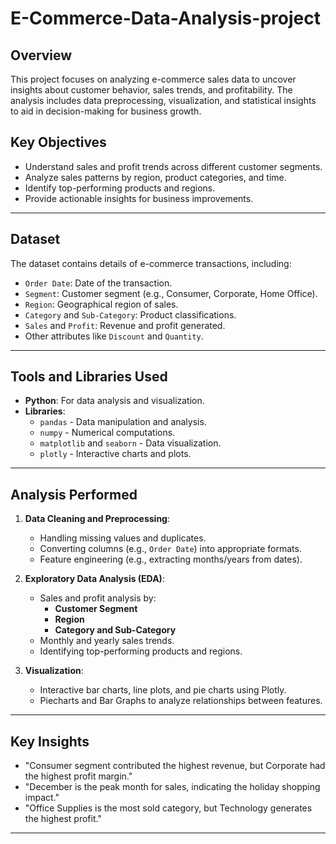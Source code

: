 # E-Commerce-Data-Analysis-project


## **Overview**
This project focuses on analyzing e-commerce sales data to uncover insights about customer behavior, sales trends, and profitability. The analysis includes data preprocessing, visualization, and statistical insights to aid in decision-making for business growth.

## **Key Objectives**
- Understand sales and profit trends across different customer segments.
- Analyze sales patterns by region, product categories, and time.
- Identify top-performing products and regions.
- Provide actionable insights for business improvements.

---

## **Dataset**
The dataset contains details of e-commerce transactions, including:
- `Order Date`: Date of the transaction.
- `Segment`: Customer segment (e.g., Consumer, Corporate, Home Office).
- `Region`: Geographical region of sales.
- `Category` and `Sub-Category`: Product classifications.
- `Sales` and `Profit`: Revenue and profit generated.
- Other attributes like `Discount` and `Quantity`.

---

## **Tools and Libraries Used**
- **Python**: For data analysis and visualization.
- **Libraries**:
  - `pandas` - Data manipulation and analysis.
  - `numpy` - Numerical computations.
  - `matplotlib` and `seaborn` - Data visualization.
  - `plotly` - Interactive charts and plots.

---

## **Analysis Performed**
1. **Data Cleaning and Preprocessing**:
   - Handling missing values and duplicates.
   - Converting columns (e.g., `Order Date`) into appropriate formats.
   - Feature engineering (e.g., extracting months/years from dates).

2. **Exploratory Data Analysis (EDA)**:
   - Sales and profit analysis by:
     - **Customer Segment**
     - **Region**
     - **Category and Sub-Category**
   - Monthly and yearly sales trends.
   - Identifying top-performing products and regions.

3. **Visualization**:
   - Interactive bar charts, line plots, and pie charts using Plotly.
   - Piecharts and Bar Graphs to analyze relationships between features.

---

## **Key Insights**
  - "Consumer segment contributed the highest revenue, but Corporate had the highest profit margin."
  - "December is the peak month for sales, indicating the holiday shopping impact."
  - "Office Supplies is the most sold category, but Technology generates the highest profit."

---

